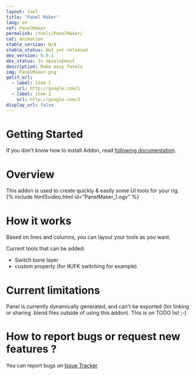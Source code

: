 ```yaml
---
layout: tool
title: "Panel Maker"
lang: en
ref: PanelMaker
permalink: /tools/PanelMaker/
cat: animation
stable_version: N/A
stable_status: Not yet released
dev_version: 0.0.1
dev_status: In development
description: Make easy Panels
img: PanelMaker.png
getit_url:
  - label: item 1
    url: http://google.com/1
  - label: item 2
    url: http://google.com/2
display_url: false
---
```


# Getting Started
If you don't know how to install Addon, read [following documentation][1].  

# Overview

This addon is used to create quickly & easily some UI tools for your rig.  
{% include html5video.html id="PanelMaker_1.ogv" %}

# How it works

Based on lines and columns, you can layout your tools as you want.  

Current tools that can be added:  
*  Switch bone layer
*  custom property (for IK/FK switching for example)

# Current limitations
Panel is currently dynamically generated, and can't be exported (for linking or sharing .blend files outside of using this addon). This is on TODO list ;-)

# How to report bugs or request new features ?
You can report bugs on [Issue Tracker][2]

[1]: {{site.base_url}}/AddonInstallation/
[2]: https://github.com/julienduroure/BleRiFa/issues/
